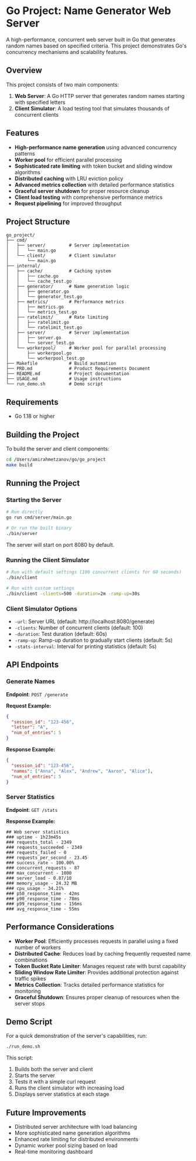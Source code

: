 # Go Project: Name Generator Web Server

A high-performance, concurrent web server built in Go that generates random names based on specified criteria. This project demonstrates Go's concurrency mechanisms and scalability features.

## Overview

This project consists of two main components:
1. **Web Server**: A Go HTTP server that generates random names starting with specified letters
2. **Client Simulator**: A load testing tool that simulates thousands of concurrent clients

## Features

- **High-performance name generation** using advanced concurrency patterns
- **Worker pool** for efficient parallel processing
- **Sophisticated rate limiting** with token bucket and sliding window algorithms
- **Distributed caching** with LRU eviction policy
- **Advanced metrics collection** with detailed performance statistics
- **Graceful server shutdown** for proper resource cleanup
- **Client load testing** with comprehensive performance metrics
- **Request pipelining** for improved throughput

## Project Structure

```
go_project/
├── cmd/
│   ├── server/         # Server implementation
│   │   └── main.go
│   └── client/         # Client simulator
│       └── main.go
├── internal/
│   ├── cache/          # Caching system
│   │   ├── cache.go
│   │   └── cache_test.go
│   ├── generator/      # Name generation logic
│   │   ├── generator.go
│   │   └── generator_test.go
│   ├── metrics/        # Performance metrics
│   │   ├── metrics.go
│   │   └── metrics_test.go
│   ├── ratelimit/      # Rate limiting
│   │   ├── ratelimit.go
│   │   └── ratelimit_test.go
│   ├── server/         # Server implementation
│   │   ├── server.go
│   │   └── server_test.go
│   └── workerpool/     # Worker pool for parallel processing
│       ├── workerpool.go
│       └── workerpool_test.go
├── Makefile            # Build automation
├── PRD.md              # Product Requirements Document
├── README.md           # Project documentation
├── USAGE.md            # Usage instructions
└── run_demo.sh         # Demo script
```

## Requirements

- Go 1.18 or higher

## Building the Project

To build the server and client components:

```bash
cd /Users/amirahmetzanov/go/go_project
make build
```

## Running the Project

### Starting the Server

```bash
# Run directly
go run cmd/server/main.go

# Or run the built binary
./bin/server
```

The server will start on port 8080 by default.

### Running the Client Simulator

```bash
# Run with default settings (100 concurrent clients for 60 seconds)
./bin/client

# Run with custom settings
./bin/client -clients=500 -duration=2m -ramp-up=30s
```

### Client Simulator Options

- `-url`: Server URL (default: http://localhost:8080/generate)
- `-clients`: Number of concurrent clients (default: 100)
- `-duration`: Test duration (default: 60s)
- `-ramp-up`: Ramp-up duration to gradually start clients (default: 5s)
- `-stats-interval`: Interval for printing statistics (default: 5s)

## API Endpoints

### Generate Names

**Endpoint**: `POST /generate`

**Request Example:**
```json
{
  "session_id": "123-456",
  "letter": "A",
  "num_of_entries": 5
}
```

**Response Example:**
```json
{
  "session_id": "123-456",
  "names": ["Anna", "Alex", "Andrew", "Aaron", "Alice"],
  "num_of_entries": 5
}
```

### Server Statistics

**Endpoint**: `GET /stats`

**Response Example:**
```
## Web server statistics
### uptime - 1h23m45s
### requests_total - 2349
### requests_succeeded - 2349
### requests_failed - 0
### requests_per_second - 23.45
### success_rate - 100.00%
### concurrent_requests - 87
### max_concurrent - 1000
### server_load - 0.87/10
### memory_usage - 24.32 MB
### cpu_usage - 34.21%
### p50_response_time - 42ms
### p90_response_time - 78ms
### p99_response_time - 156ms
### avg_response_time - 55ms
```

## Performance Considerations

- **Worker Pool**: Efficiently processes requests in parallel using a fixed number of workers
- **Distributed Cache**: Reduces load by caching frequently requested name combinations
- **Token Bucket Rate Limiter**: Manages request rate with burst capability
- **Sliding Window Rate Limiter**: Provides additional protection against traffic spikes
- **Metrics Collection**: Tracks detailed performance statistics for monitoring
- **Graceful Shutdown**: Ensures proper cleanup of resources when the server stops

## Demo Script

For a quick demonstration of the server's capabilities, run:

```bash
./run_demo.sh
```

This script:
1. Builds both the server and client
2. Starts the server
3. Tests it with a simple curl request
4. Runs the client simulator with increasing load
5. Displays server statistics at each stage

## Future Improvements

- Distributed server architecture with load balancing
- More sophisticated name generation algorithms
- Enhanced rate limiting for distributed environments
- Dynamic worker pool sizing based on load
- Real-time monitoring dashboard
